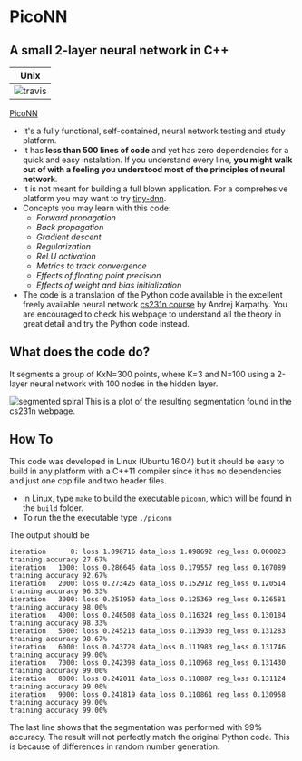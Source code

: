 # PicoNN

## A small 2-layer neural network in C++

|Unix |
|-------|
|![travis](https://travis-ci.org/pliptor/PicoNN.svg?branch=master)|

[PicoNN](https://github.com/pliptor/PicoNN)

* It's a fully functional, self-contained,  neural network testing and study platform.
* It has **less than 500 lines of code** and yet has zero dependencies for a quick and easy instalation. If you understand every line, **you might walk out of with a feeling you understood most of the principles of neural network**.
* It is not meant for building a full blown application. For a comprehesive platform you may want to try [tiny-dnn](https://github.com/tiny-dnn/tiny-dnn). 
* Concepts you may learn with this code:
    - *Forward propagation*
    - *Back propagation*
    - *Gradient descent*
    - *Regularization*
    - *ReLU activation*
    - *Metrics to track convergence*
    - *Effects of floating point precision*
    - *Effects of weight and bias initialization*
* The code is a translation of the Python code available in the excellent freely available neural network [cs231n course](http://cs231n.github.io/neural-networks-case-study/) by Andrej Karpathy. You are encouraged to check his webpage to understand all the theory in great detail and try the Python code instead.

## What does the code do?

It segments a group of KxN=300 points, where K=3 and N=100 using a 2-layer neural network with 100 nodes in the hidden layer.

![segmented spiral](http://cs231n.github.io/assets/eg/spiral_net.png) This is a plot of the resulting segmentation found in the cs231n webpage.

## How To

This code was developed in Linux (Ubuntu 16.04) but it should be easy to build in any platform with a C++11 compiler since it has no dependencies and just one cpp file and two header files.

* In Linux, type `make` to build the executable `piconn`, which will be found in the `build` folder.
* To run the the executable type `./piconn`

The output should be 

~~~
iteration      0: loss 1.098716 data_loss 1.098692 reg_loss 0.000023     training accuracy 27.67%
iteration   1000: loss 0.286646 data_loss 0.179557 reg_loss 0.107089     training accuracy 92.67%
iteration   2000: loss 0.273426 data_loss 0.152912 reg_loss 0.120514     training accuracy 96.33%
iteration   3000: loss 0.251950 data_loss 0.125369 reg_loss 0.126581     training accuracy 98.00%
iteration   4000: loss 0.246508 data_loss 0.116324 reg_loss 0.130184     training accuracy 98.33%
iteration   5000: loss 0.245213 data_loss 0.113930 reg_loss 0.131283     training accuracy 98.67%
iteration   6000: loss 0.243728 data_loss 0.111983 reg_loss 0.131746     training accuracy 99.00%
iteration   7000: loss 0.242398 data_loss 0.110968 reg_loss 0.131430     training accuracy 99.00%
iteration   8000: loss 0.242011 data_loss 0.110887 reg_loss 0.131124     training accuracy 99.00%
iteration   9000: loss 0.241819 data_loss 0.110861 reg_loss 0.130958     training accuracy 99.00%
training accuracy 99.00%
~~~

The last line shows that the segmentation was performed with 99% accuracy. The result will not perfectly match the original Python code. This is because of differences in random number generation.


